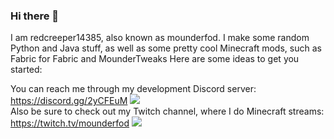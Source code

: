 ### Hi there 👋
I am redcreeper14385, also known as mounderfod.
I make some random Python and Java stuff, as well as some pretty cool Minecraft mods, such as Fabric for Fabric and MounderTweaks
Here are some ideas to get you started:

You can reach me through my development Discord server: https://discord.gg/2yCFEuM <img src="https://img.shields.io/discord/735436198696452187?color=informational&label=discord"> <br>
Also be sure to check out my Twitch channel, where I do Minecraft streams: https://twitch.tv/mounderfod <img src="https://img.shields.io/twitch/status/mounderfod?label=live%20on%20twitch%3F">



